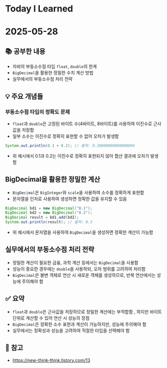 # Today I Learned  
# 2025-05-28

## 📚 공부한 내용  
- 자바의 부동소수점 타입 `float`, `double`의 한계  
- `BigDecimal`을 활용한 정밀한 수치 계산 방법  
- 실무에서의 부동소수점 처리 전략  

## 💡 주요 개념들  

### 부동소수점 타입의 정확도 문제  
- `float`과 `double`은 고정된 바이트 수(4바이트, 8바이트)를 사용하여 이진수로 근사값을 저장함  
- 일부 소수는 이진수로 정확히 표현할 수 없어 오차가 발생함  

```java
System.out.println(0.1 + 0.2); // 출력: 0.30000000000000004
```

- 위 예시에서 0.1과 0.2는 이진수로 정확히 표현되지 않아 합산 결과에 오차가 발생함  

## BigDecimal을 활용한 정밀한 계산  
- `BigDecimal`은 `BigInteger`와 `scale`을 사용하여 소수를 정확하게 표현함  
- 문자열을 인자로 사용하여 생성하면 정확한 값을 유지할 수 있음  

```java
BigDecimal bd1 = new BigDecimal("0.1");
BigDecimal bd2 = new BigDecimal("0.2");
BigDecimal result = bd1.add(bd2);
System.out.println(result); // 출력: 0.3
```

- 위 예시에서 문자열을 사용하여 `BigDecimal`을 생성하면 정확한 계산이 가능함  

## 실무에서의 부동소수점 처리 전략  
- 정밀한 계산이 필요한 금융, 과학 계산 등에서는 `BigDecimal`을 사용함  
- 성능이 중요한 경우에는 `double`을 사용하되, 오차 범위를 고려하여 처리함  
- `BigDecimal`은 불변 객체로 연산 시 새로운 객체를 생성하므로, 반복 연산에서는 성능에 주의해야 함  

## ✅ 요약  
- `float`과 `double`은 근사값을 저장하므로 정밀한 계산에는 부적합함 , 하지만 바이트단위로 계산할 수 있어 연산 시 성능의 장점
- `BigDecimal`은 정확한 소수 표현과 계산이 가능하지만, 성능에 주의해야 함  
- 실무에서는 정확성과 성능을 고려하여 적절한 타입을 선택해야 함  

## 🔗 참고  
- https://new-think-think.tistory.com/13
